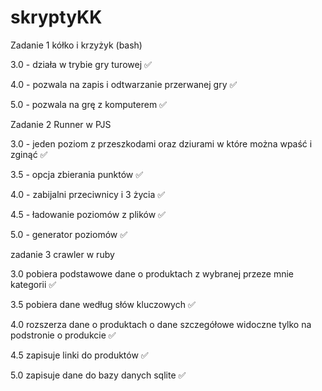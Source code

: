# skryptyKK



Zadanie 1 kółko i krzyżyk (bash)


3.0 - działa w trybie gry turowej ✅


4.0 - pozwala na zapis i odtwarzanie przerwanej gry ✅


5.0 - pozwala na grę z komputerem ✅





Zadanie 2 Runner w PJS


3.0 - jeden poziom z przeszkodami oraz dziurami w które można wpaść i zginąć ✅


3.5 - opcja zbierania punktów ✅


4.0 - zabijalni przeciwnicy i 3 życia ✅


4.5 - ładowanie poziomów z plików ✅


5.0 - generator poziomów ✅




zadanie 3 crawler w ruby


3.0 pobiera podstawowe dane o produktach z wybranej przeze mnie kategorii ✅


3.5 pobiera dane według słów kluczowych ✅


4.0 rozszerza dane o produktach o dane szczegółowe widoczne tylko na podstronie o produkcie ✅


4.5 zapisuje linki do produktów ✅


5.0 zapisuje dane do bazy danych sqlite ✅


